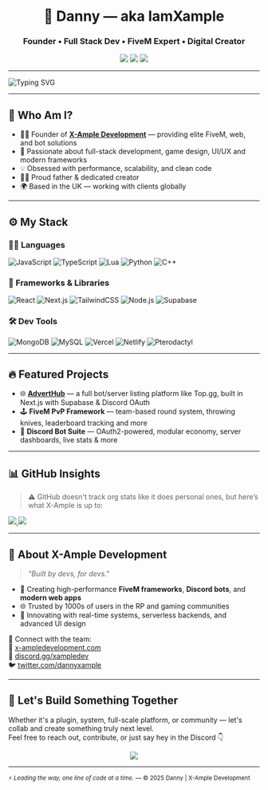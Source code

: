 <h1 align="center">🚀 Danny — aka IamXample</h1>
<h3 align="center">Founder • Full Stack Dev • FiveM Expert • Digital Creator</h3>

<p align="center">
  <a href="https://x-ampledevelopment.co.uk"><img src="https://img.shields.io/badge/-X--Ample%20Development-11F7C3?style=for-the-badge&logo=vercel&logoColor=black" /></a>
  <a href="https://discord.gg/xampledev"><img src="https://img.shields.io/discord/1242390702311342121?label=Join%20Community&logo=discord&style=for-the-badge&color=5865F2" /></a>
  <a href="https://twitter.com/dannyxample"><img src="https://img.shields.io/twitter/follow/dannyxample?label=Follow&style=for-the-badge&logo=twitter&color=1DA1F2" /></a>
</p>

---

<img src="https://readme-typing-svg.demolab.com?font=Fira+Code&weight=500&size=25&pause=1000&center=true&vCenter=true&color=11F7C3&width=800&lines=Building+high-quality+FiveM+assets...;Crafting+beautiful+Discord+experiences...;Developing+next-gen+web+platforms.;Let's+create+something+epic!" alt="Typing SVG" />

---

## 🧠 Who Am I?

- 🧑‍💻 Founder of **[X-Ample Development](https://x-ampledevelopment.co.uk)** — providing elite FiveM, web, and bot solutions  
- 🔧 Passionate about full-stack development, game design, UI/UX and modern frameworks  
- 💡 Obsessed with performance, scalability, and clean code  
- 👨‍👧 Proud father & dedicated creator  
- 🌍 Based in the UK — working with clients globally  

---

## ⚙️ My Stack

### 👨‍💻 Languages
![JavaScript](https://img.shields.io/badge/-JavaScript-black?style=flat&logo=javascript)
![TypeScript](https://img.shields.io/badge/-TypeScript-black?style=flat&logo=typescript)
![Lua](https://img.shields.io/badge/-Lua-black?style=flat&logo=lua)
![Python](https://img.shields.io/badge/-Python-black?style=flat&logo=python)
![C++](https://img.shields.io/badge/-C++-black?style=flat&logo=c%2B%2B)

### 🧱 Frameworks & Libraries
![React](https://img.shields.io/badge/-React-black?style=flat&logo=react)
![Next.js](https://img.shields.io/badge/-Next.js-black?style=flat&logo=next.js)
![TailwindCSS](https://img.shields.io/badge/-TailwindCSS-black?style=flat&logo=tailwind-css)
![Node.js](https://img.shields.io/badge/-Node.js-black?style=flat&logo=node.js)
![Supabase](https://img.shields.io/badge/-Supabase-black?style=flat&logo=supabase)

### 🛠️ Dev Tools
![MongoDB](https://img.shields.io/badge/-MongoDB-black?style=flat&logo=mongodb)
![MySQL](https://img.shields.io/badge/-MySQL-black?style=flat&logo=mysql)
![Vercel](https://img.shields.io/badge/-Vercel-black?style=flat&logo=vercel)
![Netlify](https://img.shields.io/badge/-Netlify-black?style=flat&logo=netlify)
![Pterodactyl](https://img.shields.io/badge/-Pterodactyl-black?style=flat&logoColor=white)

---

## 🔥 Featured Projects

- 🌐 **[AdvertHub](https://discord.x-ampledevelopment.co.uk)** — a full bot/server listing platform like Top.gg, built in Next.js with Supabase & Discord OAuth  
- 🕹 **FiveM PvP Framework** — team-based round system, throwing knives, leaderboard tracking and more  
- 🤖 **Discord Bot Suite** — OAuth2-powered, modular economy, server dashboards, live stats & more

---

## 📊 GitHub Insights

> ⚠️ GitHub doesn't track org stats like it does personal ones, but here’s what X-Ample is up to:

<a href="https://github.com/X-AmpleDevelopment/anonymous-chat-room">
  <img src="https://github-readme-stats.vercel.app/api/pin/?username=X-AmpleDevelopment&repo=anonymous-chat-room&theme=tokyonight&border_color=11F7C3" />
</a>
<a href="https://github.com/X-AmpleDevelopment/Soft-UI">
  <img src="https://github-readme-stats.vercel.app/api/pin/?username=X-AmpleDevelopment&repo=Soft-UI&theme=tokyonight&border_color=11F7C3" />
</a>

---

## 🏢 About X-Ample Development

> _"Built by devs, for devs."_

- 🚀 Creating high-performance **FiveM frameworks**, **Discord bots**, and **modern web apps**  
- 🌐 Trusted by 1000s of users in the RP and gaming communities  
- 🧱 Innovating with real-time systems, serverless backends, and advanced UI design  

💬 Connect with the team:  
📎 [x-ampledevelopment.com](https://x-ampledevelopment.co.uk)  
💬 [discord.gg/xampledev](https://discord.gg/xampledev)  
🐦 [twitter.com/dannyxample](https://twitter.com/dannyxample)

---

## 🤝 Let's Build Something Together

Whether it's a plugin, system, full-scale platform, or community — let's collab and create something truly next level.  
Feel free to reach out, contribute, or just say hey in the Discord 👇

<p align="center">
  <a href="https://discord.gg/3mNGT2AwNy"><img src="https://img.shields.io/badge/Join%20X--Ample%20Discord-5865F2?style=for-the-badge&logo=discord&logoColor=white" /></a>
</p>

---

<sup align="center">⚡ *Leading the way, one line of code at a time.* — © 2025 Danny | X-Ample Development</sup>
